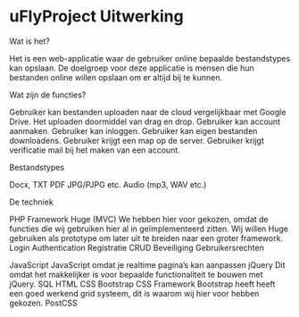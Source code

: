 # uFlyProject Uitwerking

Wat is het?

Het is een web-applicatie waar de gebruiker online bepaalde bestandstypes kan opslaan. De doelgroep voor deze applicatie is mensen die hun bestanden online willen opslaan om er altijd bij te kunnen.


Wat zijn de functies?

Gebruiker kan bestanden uploaden naar de cloud vergelijkbaar met Google Drive.
Het uploaden doormiddel van drag en drop.
Gebruiker kan account aanmaken.
Gebruiker kan inloggen.
Gebruiker kan eigen bestanden downloadens.
Gebruiker krijgt een map op de server.
Gebruiker krijgt verificatie mail bij het maken van een account.


Bestandstypes

Docx, TXT
PDF
JPG/PJPG etc.
Audio (mp3, WAV etc.)


De techniek

PHP Framework Huge (MVC)
	We hebben hier voor gekozen, omdat de functies die wij gebruiken hier al in 			geïmplementeerd zitten. 
	Wij willen Huge gebruiken als prototype om later uit te breiden naar een groter framework.
Login
Authentication
Registratie
CRUD
Beveiliging
Gebruikersrechten


JavaScript
	JavaScript omdat je realtime pagina’s kan aanpassen
jQuery
	Dit omdat het makkelijker is voor bepaalde functionaliteit te bouwen met jQuery. 
SQL
HTML
CSS
Bootstrap CSS Framework
	Bootstrap heeft heeft een goed werkend grid systeem, dit is waarom wij hier voor hebben 	gekozen. 
PostCSS
